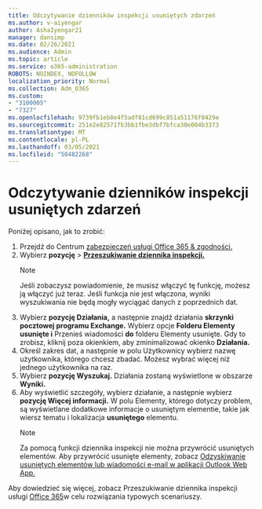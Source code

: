 ```yaml
---
title: Odczytywanie dzienników inspekcji usuniętych zdarzeń
ms.author: v-aiyengar
author: AshaIyengar21
manager: dansimp
ms.date: 02/26/2021
ms.audience: Admin
ms.topic: article
ms.service: o365-administration
ROBOTS: NOINDEX, NOFOLLOW
localization_priority: Normal
ms.collection: Adm_O365
ms.custom:
- "3100005"
- "7327"
ms.openlocfilehash: 9739fb1eb8e4f5adf81cd699c851a51176f0429e
ms.sourcegitcommit: 251e2e82571fb3bb1fbe3dbf7bfca30e004b3373
ms.translationtype: MT
ms.contentlocale: pl-PL
ms.lasthandoff: 03/05/2021
ms.locfileid: "50482268"
---
```

# <a name="read-the-audit-logs-for-deleted-events"></a>Odczytywanie dzienników inspekcji usuniętych zdarzeń

Poniżej opisano, jak to zrobić:

1. Przejdź do Centrum [zabezpieczeń usługi Office 365 & zgodności.](https://go.microsoft.com/fwlink/p/?linkid=2077143)
1. Wybierz **pozycję**  >  [**Przeszukiwanie dziennika inspekcji.**](https://go.microsoft.com/fwlink/?linkid=2103759)
    > [!NOTE]
    > Jeśli zobaczysz powiadomienie, że musisz włączyć tę funkcję, możesz ją włączyć już teraz. Jeśli funkcja nie jest włączona, wyniki wyszukiwania nie będą mogły wyciągać danych z poprzednich dat.
1. Wybierz **pozycję Działania,** a następnie znajdź działania **skrzynki pocztowej programu Exchange.** Wybierz opcje **Folderu Elementy usunięte i** Przenieś wiadomości **do** folderu Elementy usunięte. Gdy to zrobisz, kliknij poza okienkiem, aby zminimalizować okienko **Działania.**
1. Określ zakres dat, a  następnie w polu Użytkownicy wybierz nazwę użytkownika, którego chcesz zbadać. Możesz wybrać więcej niż jednego użytkownika na raz.
1. Wybierz **pozycję Wyszukaj.** Działania zostaną wyświetlone w obszarze **Wyniki.**
1. Aby wyświetlić szczegóły, wybierz działanie, a następnie wybierz **pozycję Więcej informacji.** W polu Elementy, którego dotyczy problem, są wyświetlane dodatkowe informacje o usuniętym elementie, takie jak wiersz tematu i lokalizacja **usuniętego** elementu.
    > [!NOTE]
    > Za pomocą funkcji dziennika inspekcji nie można przywrócić usuniętych elementów. Aby przywrócić usunięte elementy, zobacz [Odzyskiwanie usuniętych elementów lub wiadomości e-mail w aplikacji Outlook Web App.](https://go.microsoft.com/fwlink/?linkid=2103759)

Aby dowiedzieć się więcej, zobacz Przeszukiwanie dziennika inspekcji usługi [Office 365](https://go.microsoft.com/fwlink/?linkid=2103944)w celu rozwiązania typowych scenariuszy.
